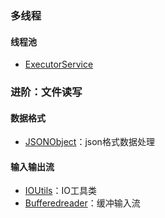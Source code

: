 
### 多线程
#### 线程池
- [ExecutorService](./libs/thread_pool/#executorservice)



### 进阶：文件读写
#### 数据格式
- [JSONObject](./libs/file_format/#json)：json格式数据处理


#### 输入输出流
- [IOUtils](./libs/iostream/#ioutils)：IO工具类
- [Bufferedreader](./libs/iostream/#bufferedreader)：缓冲输入流
